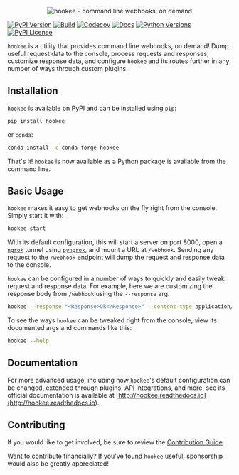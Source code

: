 <p align="center"><img alt="hookee - command line webhooks, on demand" src="https://hookee.readthedocs.io/en/latest/_images/logo.png" /></p>

[![PyPI Version](https://badge.fury.io/py/hookee.svg)](https://badge.fury.io/py/hookee)
[![Build](https://github.com/alexdlaird/hookee/actions/workflows/build.yml/badge.svg)](https://github.com/alexdlaird/hookee/actions/workflows/build.yml)
[![Codecov](https://codecov.io/gh/alexdlaird/hookee/branch/main/graph/badge.svg)](https://codecov.io/gh/alexdlaird/hookee)
[![Docs](https://readthedocs.org/projects/hookee/badge/?version=latest)](https://hookee.readthedocs.io/en/latest/?badge=latest)
[![Python Versions](https://img.shields.io/pypi/pyversions/hookee.svg)](https://pypi.org/project/hookee/)
[![PyPI License](https://img.shields.io/pypi/l/hookee.svg)](https://pypi.org/project/hookee/)

`hookee` is a utility that provides command line webhooks, on demand! Dump useful request data to the
console, process requests and responses, customize response data, and configure `hookee` and its routes
further in any number of ways through custom plugins.

## Installation

`hookee` is available on [PyPI](https://pypi.org/project/hookee/) and can be installed
using `pip`:

```sh
pip install hookee
```

or `conda`:

```sh
conda install -c conda-forge hookee
```

That's it! `hookee` is now available as a Python package is available from the command line.

## Basic Usage

`hookee` makes it easy to get webhooks on the fly right from the console. Simply start it with:

```sh
hookee start
```

With its default configuration, this will start a server on port 8000, open a [`ngrok`](https://ngrok.com/) tunnel
using [`pyngrok`](https://pyngrok.readthedocs.io/en/latest/), and mount a URL at `/webhook`. Sending any request to
the `/webhook` endpoint will dump the request and response data to the console.

`hookee` can be configured in a number of ways to quickly and easily tweak request and response data. For example,
here we are customizing the response body from `/webhook` using the `--response` arg.

```sh
hookee --response "<Response>Ok</Response>" --content-type application/xml
```

To see the ways `hookee` can be tweaked right from the console, view its documented args and commands like this:

```sh
hookee --help
```

## Documentation

For more advanced usage, including how `hookee`'s default configuration can be changed, extended through plugins,
API integrations, and more, see its official documentation is available at [http://hookee.readthedocs.io](http://hookee.readthedocs.io).

## Contributing

If you would like to get involved, be sure to review the [Contribution Guide](https://github.com/alexdlaird/hookee/blob/main/CONTRIBUTING.rst).

Want to contribute financially? If you've found `hookee` useful, [sponsorship](https://github.com/sponsors/alexdlaird) would
also be greatly appreciated!
